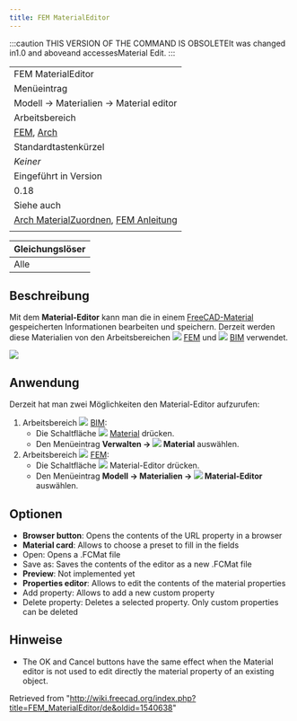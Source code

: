 ```yaml
---
title: FEM MaterialEditor
---
```

:::caution
THIS VERSION OF THE COMMAND IS OBSOLETEIt was changed in1.0 and aboveand accessesMaterial Edit.
:::

|  |
| --- |
| FEM MaterialEditor |
| Menüeintrag |
| Modell → Materialien → Material editor |
| Arbeitsbereich |
| [FEM](/FEM_Workbench/de "FEM Workbench/de"), [Arch](/Arch_Workbench/de "Arch Workbench/de") |
| Standardtastenkürzel |
| *Keiner* |
| Eingeführt in Version |
| 0.18 |
| Siehe auch |
| [Arch MaterialZuordnen](/Arch_SetMaterial/de "Arch SetMaterial/de"), [FEM Anleitung](/FEM_tutorial/de "FEM tutorial/de") |
|  |

| Gleichungslöser |
| --- |
| Alle |

## Beschreibung

Mit dem **Material-Editor** kann man die in einem [FreeCAD-Material](/Material "Material") gespeicherten Informationen bearbeiten und speichern. Derzeit werden diese Materialien von den Arbeitsbereichen ![](/images/Workbench_FEM.svg) [FEM](/FEM_Workbench/de "FEM Workbench/de") und ![](/images/Workbench_BIM.svg) [BIM](/BIM_Workbench/de "BIM Workbench/de") verwendet.

![](/images/Material_editor.png)

## Anwendung

Derzeit hat man zwei Möglichkeiten den Material-Editor aufzurufen:

1. Arbeitsbereich ![](/images/Workbench_BIM.svg) [BIM](/BIM_Workbench/de "BIM Workbench/de"):
   * Die Schaltfläche ![](/images/BIM_Material.svg) [Material](/BIM_Material/de "BIM Material/de") drücken.
   * Den Menüeintrag **Verwalten → ![](/images/BIM_Material.svg) Material** auswählen.
2. Arbeitsbereich ![](/images/Workbench_FEM.svg) [FEM](/FEM_Workbench/de "FEM Workbench/de"):
   * Die Schaltfläche ![](/images/FEM_MaterialEditor.svg) Material-Editor drücken.
   * Den Menüeintrag **Modell → Materialien → ![](/images/FEM_MaterialEditor.svg) Material-Editor** auswählen.

## Optionen

* **Browser button**: Opens the contents of the URL property in a browser
* **Material card**: Allows to choose a preset to fill in the fields
* Open: Opens a .FCMat file
* Save as: Saves the contents of the editor as a new .FCMat file
* **Preview**: Not implemented yet
* **Properties editor**: Allows to edit the contents of the material properties
* Add property: Allows to add a new custom property
* Delete property: Deletes a selected property. Only custom properties can be deleted

## Hinweise

* The OK and Cancel buttons have the same effect when the Material editor is not used to edit directly the material property of an existing object.

Retrieved from "<http://wiki.freecad.org/index.php?title=FEM_MaterialEditor/de&oldid=1540638>"